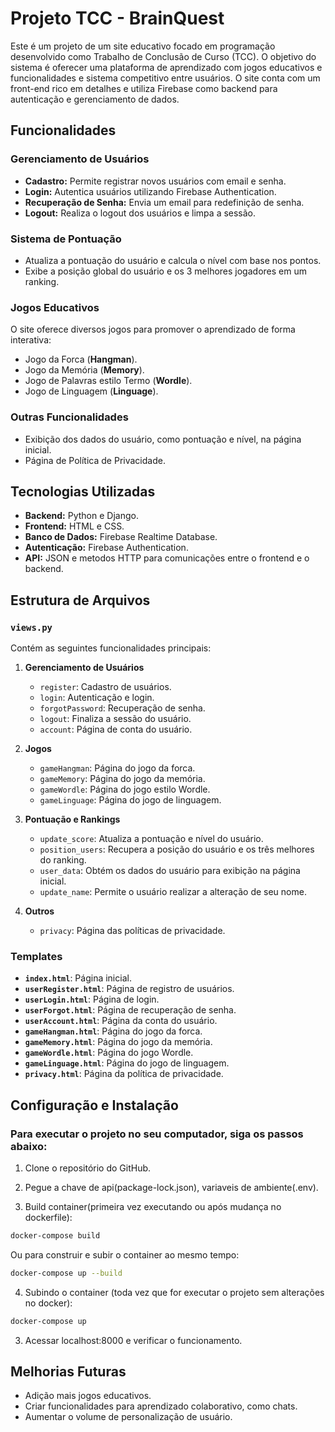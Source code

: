 # Projeto TCC - BrainQuest

Este é um projeto de um site educativo focado em programação desenvolvido como Trabalho de Conclusão de Curso (TCC). O objetivo do sistema é oferecer uma plataforma de aprendizado com jogos educativos e funcionalidades e sistema competitivo entre usuários. O site conta com um front-end rico em detalhes e utiliza Firebase como backend para autenticação e gerenciamento de dados.

## Funcionalidades

### **Gerenciamento de Usuários**
- **Cadastro:** Permite registrar novos usuários com email e senha.
- **Login:** Autentica usuários utilizando Firebase Authentication.
- **Recuperação de Senha:** Envia um email para redefinição de senha.
- **Logout:** Realiza o logout dos usuários e limpa a sessão.

### **Sistema de Pontuação**
- Atualiza a pontuação do usuário e calcula o nível com base nos pontos.
- Exibe a posição global do usuário e os 3 melhores jogadores em um ranking.

### **Jogos Educativos**
O site oferece diversos jogos para promover o aprendizado de forma interativa:
- Jogo da Forca (**Hangman**).
- Jogo da Memória (**Memory**).
- Jogo de Palavras estilo Termo (**Wordle**).
- Jogo de Linguagem (**Linguage**).

### **Outras Funcionalidades**
- Exibição dos dados do usuário, como pontuação e nível, na página inicial.
- Página de Política de Privacidade.

## Tecnologias Utilizadas

- **Backend:** Python e Django.
- **Frontend:** HTML e CSS.
- **Banco de Dados:** Firebase Realtime Database.
- **Autenticação:** Firebase Authentication.
- **API:** JSON e metodos HTTP para comunicações entre o frontend e o backend.

## Estrutura de Arquivos

### **`views.py`**
Contém as seguintes funcionalidades principais:
1. **Gerenciamento de Usuários**
   - `register`: Cadastro de usuários.
   - `login`: Autenticação e login.
   - `forgotPassword`: Recuperação de senha.
   - `logout`: Finaliza a sessão do usuário.
   - `account`: Página de conta do usuário.

2. **Jogos**
   - `gameHangman`: Página do jogo da forca.
   - `gameMemory`: Página do jogo da memória.
   - `gameWordle`: Página do jogo estilo Wordle.
   - `gameLinguage`: Página do jogo de linguagem.

3. **Pontuação e Rankings**
   - `update_score`: Atualiza a pontuação e nível do usuário.
   - `position_users`: Recupera a posição do usuário e os três melhores do ranking.
   - `user_data`: Obtém os dados do usuário para exibição na página inicial.
   - `update_name`: Permite o usuário realizar a alteração de seu nome.

4. **Outros**
   - `privacy`: Página das políticas de privacidade.

### **Templates**
- **`index.html`**: Página inicial.
- **`userRegister.html`**: Página de registro de usuários.
- **`userLogin.html`**: Página de login.
- **`userForgot.html`**: Página de recuperação de senha.
- **`userAccount.html`**: Página da conta do usuário.
- **`gameHangman.html`**: Página do jogo da forca.
- **`gameMemory.html`**: Página do jogo da memória.
- **`gameWordle.html`**: Página do jogo Wordle.
- **`gameLinguage.html`**: Página do jogo de linguagem.
- **`privacy.html`**: Página da política de privacidade.

## Configuração e Instalação
### Para executar o projeto no seu computador, siga os passos abaixo:

1. Clone o repositório do GitHub.

2. Pegue a chave de api(package-lock.json), variaveis de ambiente(.env).

3. Build container(primeira vez executando ou após mudança no dockerfile):
```bash
docker-compose build
```
Ou para construir e subir o container ao mesmo tempo:
```bash
docker-compose up --build
```

4. Subindo o container (toda vez que for executar o projeto sem alterações no docker):
```bash
docker-compose up
```

3. Acessar localhost:8000 e verificar o funcionamento.

## Melhorias Futuras
- Adição mais jogos educativos.
- Criar funcionalidades para aprendizado colaborativo, como chats.
- Aumentar o volume de personalização de usuário.
